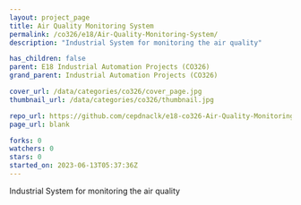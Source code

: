 ```yaml
---
layout: project_page
title: Air Quality Monitoring System
permalink: /co326/e18/Air-Quality-Monitoring-System/
description: "Industrial System for monitoring the air quality"

has_children: false
parent: E18 Industrial Automation Projects (CO326)
grand_parent: Industrial Automation Projects (CO326)

cover_url: /data/categories/co326/cover_page.jpg
thumbnail_url: /data/categories/co326/thumbnail.jpg

repo_url: https://github.com/cepdnaclk/e18-co326-Air-Quality-Monitoring-System
page_url: blank

forks: 0
watchers: 0
stars: 0
started_on: 2023-06-13T05:37:36Z
---
```

Industrial System for monitoring the air quality


